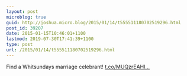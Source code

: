 ```yaml
---
layout: post
microblog: true
guid: http://joshua.micro.blog/2015/01/14/t555511180702519296.html
post_id: 39207
date: 2015-01-15T10:46:01+1100
lastmod: 2019-07-30T17:41:39+1100
type: post
url: /2015/01/14/t555511180702519296.html
---
```

Find a Whitsundays marriage celebrant! [t.co/MUQzrEAHI...](http://t.co/MUQzrEAHIx)
